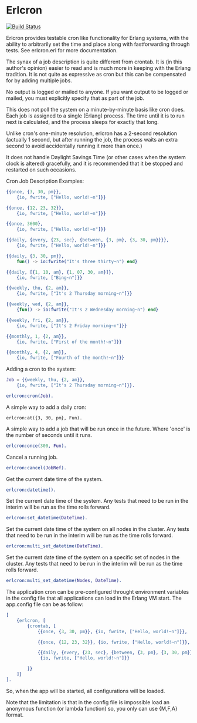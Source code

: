 Erlcron
=======

[![Build Status](https://secure.travis-ci.org/Ledest/erlcron.png)](http://travis-ci.org/Ledest/erlcron)

Erlcron provides testable cron like functionality for Erlang
systems, with the ability to arbitrarily set the time and place along
with fastforwarding through tests. See erlcron.erl for more
documentation.

The synax of a job description is quite different from crontab.  It is
(in this author's opinion) easier to read and is much more in keeping
with the Erlang tradition.  It is not quite as expressive as cron but
this can be compensated for by adding multiple jobs.

No output is logged or mailed to anyone.  If you want output to be
logged or mailed, you must explicitly specify that as part of the job.

This does not poll the system on a minute-by-minute basis like cron
does.  Each job is assigned to a single (Erlang) process.  The time
until it is to run next is calculated, and the process sleeps for
exactly that long.

Unlike cron's one-minute resolution, erlcron has a 2-second resolution
(actually 1 second, but after running the job, the process waits an
extra second to avoid accidentally running it more than once.)

It does not handle Daylight Savings Time (or other cases when the
system clock is altered) gracefully, and it is recommended that it be
stopped and restarted on such occasions.

Cron Job Description Examples:

```erlang
{{once, {3, 30, pm}},
    {io, fwrite, ["Hello, world!~n"]}}

{{once, {12, 23, 32}},
    {io, fwrite, ["Hello, world!~n"]}}

{{once, 3600},
    {io, fwrite, ["Hello, world!~n"]}}

{{daily, {every, {23, sec}, {between, {3, pm}, {3, 30, pm}}}},
    {io, fwrite, ["Hello, world!~n"]}}

{{daily, {3, 30, pm}},
    fun() -> io:fwrite("It's three thirty~n") end}

{{daily, [{1, 10, am}, {1, 07, 30, am}]},
    {io, fwrite, ["Bing~n"]}}

{{weekly, thu, {2, am}},
    {io, fwrite, ["It's 2 Thursday morning~n"]}}

{{weekly, wed, {2, am}},
    {fun() -> io:fwrite("It's 2 Wednesday morning~n") end}

{{weekly, fri, {2, am}},
    {io, fwrite, ["It's 2 Friday morning~n"]}}

{{monthly, 1, {2, am}},
    {io, fwrite, ["First of the month!~n"]}}

{{monthly, 4, {2, am}},
    {io, fwrite, ["Fourth of the month!~n"]}}
```

Adding a cron to the system:

```erlang
Job = {{weekly, thu, {2, am}},
    {io, fwrite, ["It's 2 Thursday morning~n"]}}.

erlcron:cron(Job).
```

A simple way to add a daily cron:

    erlcron:at({3, 30, pm}, Fun).

A simple way to add a job that will be run once in the future. Where
'once' is the number of seconds until it runs.

```erlang
erlcron:once(300, Fun).
```

Cancel a running job.

```erlang
erlcron:cancel(JobRef).
```

Get the current date time of the system.

```erlang
erlcron:datetime().
```

Set the current date time of the system. Any tests that need to be run
in the interim will be run as the time rolls forward.

```erlang
erlcron:set_datetime(DateTime).
```

Set the current date time of the system on all nodes in the
cluster. Any tests that need to be run in the interim will be run as
the time rolls forward.

```erlang
erlcron:multi_set_datetime(DateTime).
```

Set the current date time of the system on a specific set of nodes in
the cluster. Any tests that need to be run in the interim will be run
as the time rolls forward.

```erlang
erlcron:multi_set_datetime(Nodes, DateTime).
```

The application cron can be pre-configured throught environment variables
in the config file that all applications can load in the Erlang VM start.
The app.config file can be as follow:

```erlang
[
    {erlcron, [
        {crontab, [
            {{once, {3, 30, pm}}, {io, fwrite, ["Hello, world!~n"]}},

            {{once, {12, 23, 32}}, {io, fwrite, ["Hello, world!~n"]}},

            {{daily, {every, {23, sec}, {between, {3, pm}, {3, 30, pm}}}},
             {io, fwrite, ["Hello, world!~n"]}}

        ]}
    ]}
].
```

So, when the app will be started, all configurations will be loaded.

Note that the limitation is that in the config file is impossible load an
anonymous function (or lambda function) so, you only can use {M,F,A} format.
